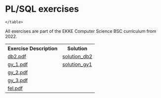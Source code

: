 # PL/SQL exercises

<table>
        <tr>
            <th>Exercise Description</th>
            <th>Solution</th>
        </tr>
        <tr>
            <td>
                <a target="_blank" href="https://github.com/CoGn151oN/plsql_exercises/blob/main/Docs/db2.pdf">db2.pdf</a>
            </td>
            <td>
                <a href="">solution_db2</a>
            </td>
        </tr>
        <tr>
            <td>
                <a href="https://github.com/CoGn151oN/plsql_exercises/blob/2c526578cf026661afbba97b13d05793058ee131/Docs/gy_1.pdf">gy_1.pdf</a>
            </td>
            <td>
                <a href="" target="_blank">solution_gy1</a>
            </td>
        </tr>
            <tr>
            <td>
                <a href="https://github.com/CoGn151oN/plsql_exercises/blob/2c526578cf026661afbba97b13d05793058ee131/Docs/gy_2.pdf" target="_blank">gy_2.pdf</a>
            </td>
            <td>
                <a href="" target="_blank"></a>
            </td>
        </tr>
            <tr>
            <td>
                <a href="https://github.com/CoGn151oN/plsql_exercises/blob/2c526578cf026661afbba97b13d05793058ee131/Docs/gy_3.pdf" target="_blank">gy_3.pdf</a>
            </td>
            <td>
                <a href="" target="_blank"></a>
            </td>
        </tr>
            <tr>
            <td>
                <a href="https://github.com/CoGn151oN/plsql_exercises/blob/2c526578cf026661afbba97b13d05793058ee131/Docs/fel.pdf" target="_blank">fel.pdf</a>
            </td>
            <td>
                <a href="" target="_blank"></a>
            </td>
        </tr>
    
    </table>


All exercises are part of the EKKE Computer Science BSC curriculum from 2022.
